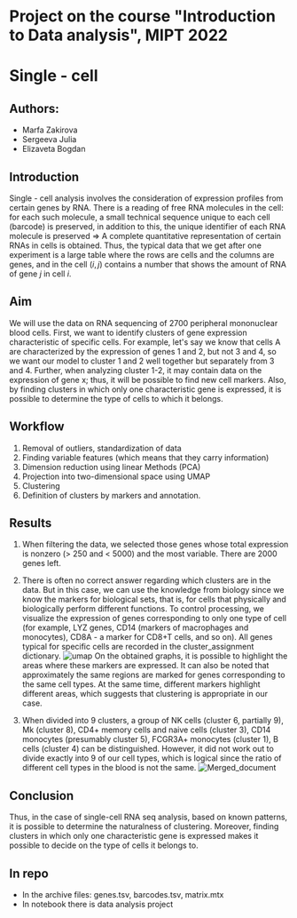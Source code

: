# Project on the course "Introduction to Data analysis", MIPT 2022
# Single - cell
## Authors:
* Marfa Zakirova
* Sergeeva Julia
* Elizaveta Bogdan
## Introduction 
Single - cell analysis involves the consideration of expression profiles from certain genes by RNA. There is a reading of free RNA molecules in the cell: for each such molecule, a small technical sequence unique to each cell (barcode) is preserved, in addition to this, the unique identifier of each RNA molecule is preserved  $\Rightarrow$ A complete quantitative representation of certain RNAs in cells is obtained. Thus, the typical data that we get after one experiment is a large table where the rows are cells and the columns are genes, and in the cell $(i,j)$
 contains a number that shows the amount of RNA of gene $j$ in cell $i$.

## Aim
We will use the data on RNA sequencing of 2700 peripheral mononuclear blood cells. First, we want to identify clusters of gene expression characteristic of specific cells. For example, let's say we know that cells A are characterized by the expression of genes 1 and 2, but not 3 and 4, so we want our model to cluster 1 and 2 well together but separately from 3 and 4. Further, when analyzing cluster 1-2, it may contain data on the expression of gene x; thus, it will be possible to find new cell markers. Also, by finding clusters in which only one characteristic gene is expressed, it is possible to determine the type of cells to which it belongs.


## Workflow
1. Removal of outliers, standardization of data
2. Finding variable features (which means that they carry information)
3. Dimension reduction using linear Methods (PCA)
4. Projection into two-dimensional space using UMAP
5. Clustering
6. Definition of clusters by markers and annotation.


## Results
1. When filtering the data, we selected those genes whose total expression is nonzero (> 250 and < 5000) and the most variable. There are 2000 genes left.
2. There is often no correct answer regarding which clusters are in the data. But in this case, we can use the knowledge from biology since we know the markers for biological sets, that is, for cells that physically and biologically perform different functions. To control processing, we visualize the expression of genes corresponding to only one type of cell (for example, LYZ genes, CD14 (markers of macrophages and monocytes), CD8A - a marker for CD8+T cells, and so on). All genes typical for specific cells are recorded in the cluster_assignment dictionary.
![umap](https://user-images.githubusercontent.com/98456969/222129773-74d9d39e-1465-48ba-b7f5-aed813393b26.png)
On the obtained graphs, it is possible to highlight the areas where these markers are expressed. It can also be noted that approximately the same regions are marked for genes corresponding to the same cell types. At the same time, different markers highlight different areas, which suggests that clustering is appropriate in our case.

3. When divided into 9 clusters, a group of NK cells (cluster 6, partially 9), Mk (cluster 8), CD4+ memory cells and naive cells (cluster 3), CD14 monocytes (presumably cluster 5), FCGR3A+ monocytes (cluster 1), B cells (cluster 4) can be distinguished. However, it did not work out to divide exactly into 9 of our cell types, which is logical since the ratio of different cell types in the blood is not the same.
![Merged_document](https://user-images.githubusercontent.com/98456969/222130655-32972cf7-127a-488c-ae05-88c666c7077a.png)

## Conclusion
Thus, in the case of single-cell RNA seq analysis, based on known patterns, it is possible to determine the naturalness of clustering. Moreover, finding clusters in which only one characteristic gene is expressed makes it possible to decide on the type of cells it belongs to.

## In repo
* In the archive files: genes.tsv, barcodes.tsv, matrix.mtx 
* In notebook there is data analysis project
